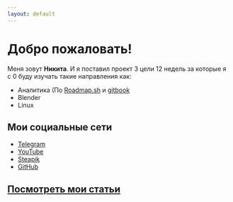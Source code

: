 ```yaml
---
layout: default
---
```


# Добро пожаловать!

Меня зовут **Никита**. И я поставил проект 3 цели 12 недель за которые я с 0 буду изучать такие направления как: 

- Аналитика (По [Roadmap.sh](https://roadmap.sh/data-analyst) и [gitbook](https://rema.gitbook.io/it-business-system-analyst/?ref=vc.ru)  
- Blender
- Linux 

## Мои социальные сети

- [Telegram](https://t.me/Nikodkin_TG)
- [YouTube](https://www.youtube.com/@Nikodkin)
- [Steapik](https://stepik.org/users/1093001498/profile)
- [GitHub](https://github.com/nikodkin-git)

## [Посмотреть мои статьи](/blog)



